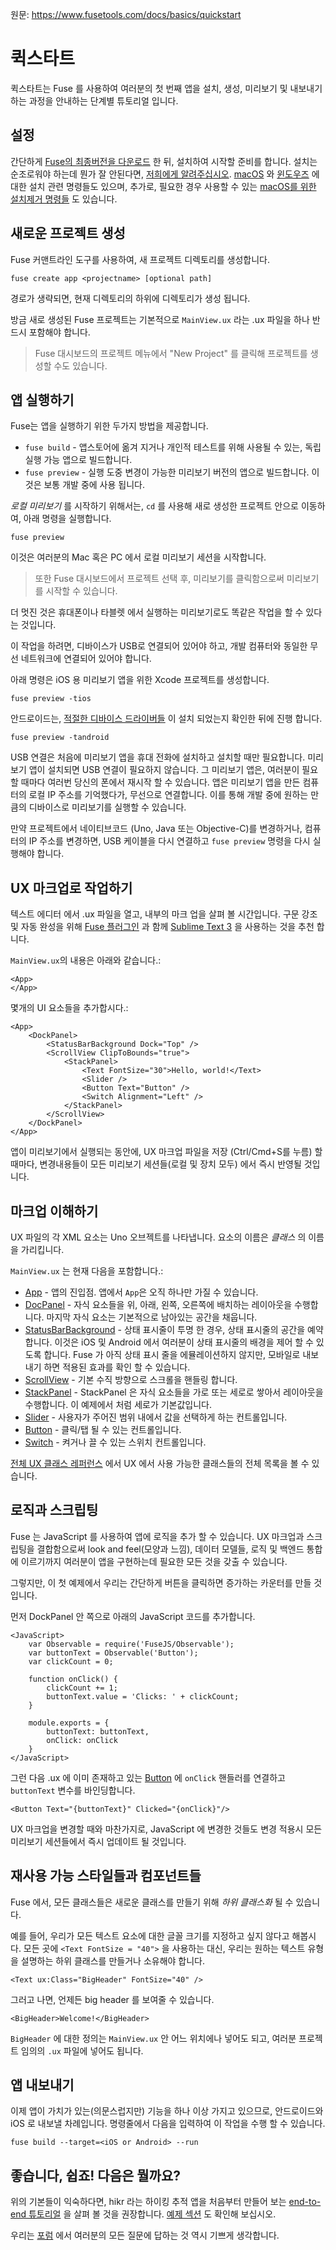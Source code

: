 원문: https://www.fusetools.com/docs/basics/quickstart

# 퀵스타트 #

퀵스타트는 Fuse 를 사용하여 여러분의 첫 번째 앱을 설치, 생성, 미리보기 및 내보내기 하는 과정을 안내하는 단계별 튜토리얼 입니다.

## 설정 ##

간단하게 [Fuse의 최종버전을 다운로드](https://www.fusetools.com/downloads) 한 뒤, 설치하여 시작할 준비를 합니다.
설치는 순조로워야 하는데 뭔가 잘 안된다면, [저희에게 알려주십시오](https://www.fusetools.com/contact). [macOS](https://www.fusetools.com/docs/basics/installation/setup-install-osx) 와 [윈도우즈](https://www.fusetools.com/docs/basics/installation/setup-install-win) 에 대한 설치 관련 명령들도 있으며, 추가로, 필요한 경우 사용할 수 있는 [macOS를 위한 설치제거 명령들](https://gist.github.com/Tapped/daa78c08882f33b0c7c3) 도 있습니다.

## 새로운 프로젝트 생성 ##

Fuse 커맨트라인 도구를 사용하여, 새 프로젝트 디렉토리를 생성합니다.

```
fuse create app <projectname> [optional path]
```

경로가 생략되면, 현재 디렉토리의 하위에 디렉토리가 생성 됩니다.

방금 새로 생성된 Fuse 프로젝트는 기본적으로 `MainView.ux` 라는 .ux 파일을 하나 반드시 포함해야 합니다.

> Fuse 대시보드의 프로젝트 메뉴에서 "New Project" 를 클릭해 프로젝트를 생성할 수도 있습니다.

## 앱 실행하기 ##

Fuse는 앱을 실행하기 위한 두가지 방법을 제공합니다.

- `fuse build` - 앱스토어에 옮겨 지거나 개인적 테스트를 위해 사용될 수 있는, 독립 실행 가능 앱으로 빌드합니다.
- `fuse preview` - 실행 도중 변경이 가능한 미리보기 버전의 앱으로 빌드합니다. 이것은 보통 개발 중에 사용 됩니다.

*로컬 미리보기* 를 시작하기 위해서는, `cd` 를 사용해 새로 생성한 프로젝트 안으로 이동하여, 아래 명령을 실행합니다.

``` 
fuse preview
```

이것은 여러분의 Mac 혹은 PC 에서 로컬 미리보기 세션을 시작합니다.

> 또한 Fuse 대시보드에서 프로젝트 선택 후, 미리보기를 클릭함으로써 미리보기를 시작할 수 있습니다.

더 멋진 것은 휴대폰이나 타블렛 에서 실행하는 미리보기로도 똑같은 작업을 할 수 있다는 것입니다.

이 작업을 하려면, 디바이스가 USB로 연결되어 있어야 하고, 개발 컴퓨터와 동일한 무선 네트워크에 연결되어 있어야 합니다.

아래 명령은 iOS 용 미리보기 앱을 위한 Xcode 프로젝트를 생성합니다.

```
fuse preview -tios
```

안드로이드는, [적절한 디바이스 드라이버들](https://developer.android.com/studio/run/oem-usb.html#Drivers) 이 설치 되었는지 확인한 뒤에 진행 합니다.

```
fuse preview -tandroid
```

USB 연결은 처음에 미리보기 앱을 휴대 전화에 설치하고 설치할 때만 필요합니다. 미리보기 앱이 설치되면 USB 연결이 필요하지 않습니다. 그 미리보기 앱은, 여러분이 필요할 때마다 여러번 당신의 폰에서 재시작 할 수 있습니다. 앱은 미리보기 앱을 만든 컴퓨터의 로컬 IP 주소를 기억했다가, 무선으로 연결합니다. 이를 통해 개발 중에 원하는 만큼의 디바이스로 미리보기를 실행할 수 있습니다.

만약 프로젝트에서 네이티브코드 (Uno, Java 또는 Objective-C)를 변경하거나, 컴퓨터의 IP 주소를 변경하면, USB 케이블을 다시 연결하고 `fuse preview` 명령을 다시 실행해야 합니다.

## UX 마크업로 작업하기 ##

텍스트 에디터 에서 .ux 파일을 열고, 내부의 마크 업을 살펴 볼 시간입니다. 구문 강조 및 자동 완성을 위해 [Fuse 플러그인](https://www.fusetools.com/docs/basics/installation/sublime-plugin) 과 함께 [Sublime Text 3](https://www.sublimetext.com/3) 을 사용하는 것을 추천 합니다.

`MainView.ux`의 내용은 아래와 같습니다.:

```
<App>
</App>
```   

몇개의 UI 요소들을 추가합시다.:

```
<App>
    <DockPanel>
        <StatusBarBackground Dock="Top" />
        <ScrollView ClipToBounds="true">
            <StackPanel>
                <Text FontSize="30">Hello, world!</Text>
                <Slider />
                <Button Text="Button" />
                <Switch Alignment="Left" />
            </StackPanel>
        </ScrollView>
    </DockPanel>
</App>
```

앱이 미리보기에서 실행되는 동안에, UX 마크업 파일을 저장 (Ctrl/Cmd+S를 누름) 할 때마다, 변경내용들이 모든 미리보기 세션들(로컬 및 장치 모두) 에서 즉시 반영될 것입니다.

## 마크업 이해하기 ##

UX 파일의 각 XML 요소는 Uno 오브젝트를 나타냅니다. 요소의 이름은 *클래스* 의 이름을 가리킵니다.

`MainView.ux` 는 현재 다음을 포함합니다.:

- [App](https://www.fusetools.com/docs/fuse/app) - 앱의 진입점. 앱에서 `App`은 오직 하나만 가질 수 있습니다.
- [DocPanel](https://www.fusetools.com/docs/fuse/controls/dockpanel) - 자식 요소들을 위, 아래, 왼쪽, 오른쪽에 배치하는 레이아웃을 수행합니다. 마지막 자식 요소는 기본적으로 남아있는 공간을 채웁니다. 
- [StatusBarBackground](https://www.fusetools.com/docs/fuse/controls/statusbarbackground) - 상태 표시줄이 투명 한 경우, 상태 표시줄의 공간을 예약합니다. 이것은 iOS 및 Android 에서 여러분이 상태 표시줄의 배경을 제어 할 수 있도록 합니다. Fuse 가 아직 상태 표시 줄을 에뮬레이션하지 않지만, 모바일로 내보내기 하면 적용된 효과를 확인 할 수 있습니다.
- [ScrollView](https://www.fusetools.com/docs/fuse/controls/scrollview) - 기본 수직 방향으로 스크롤을 핸들링 합니다.
- [StackPanel](https://www.fusetools.com/docs/fuse/controls/stackpanel) - StackPanel 은 자식 요소들을 가로 또는 세로로 쌓아서 레이아웃을 수행합니다. 이 예제에서 처럼 세로가 기본값입니다.
- [Slider](https://www.fusetools.com/docs/fuse/controls/slider) - 사용자가 주어진 범위 내에서 값을 선택하게 하는 컨트롤입니다.
- [Button](https://www.fusetools.com/docs/fuse/controls/button) - 클릭/탭 될 수 있는 컨트롤입니다.
- [Switch](https://www.fusetools.com/docs/fuse/controls/switch) - 켜거나 끌 수 있는 스위치 컨트롤입니다.

[전체 UX 클래스 레퍼런스](https://www.fusetools.com/docs/full-ux-class-reference) 에서 UX 에서 사용 가능한 클래스들의 전체 목록을 볼 수 있습니다.  

## 로직과 스크립팅 ##

Fuse 는 JavaScript 를 사용하여 앱에 로직을 추가 할 수 있습니다. UX 마크업과 스크립팅을 결합함으로써 look and feel(모양과 느낌), 데이터 모델들, 로직 및 백엔드 통합에 이르기까지 여러분이 앱을 구현하는데 필요한 모든 것을 갖출 수 있습니다.

그렇지만, 이 첫 예제에서 우리는 간단하게 버튼을 클릭하면 증가하는 카운터를 만들 것입니다.

먼저 DockPanel 안 쪽으로 아래의 JavaScript 코드를 추가합니다.

```
<JavaScript>
    var Observable = require('FuseJS/Observable');
    var buttonText = Observable('Button');
    var clickCount = 0;

    function onClick() {
        clickCount += 1;
        buttonText.value = 'Clicks: ' + clickCount;
    }

    module.exports = {
        buttonText: buttonText,
        onClick: onClick
    }
</JavaScript>
```

그런 다음 .ux 에 이미 존재하고 있는 [Button](https://www.fusetools.com/docs/fuse/controls/button) 에 `onClick` 핸들러를 연결하고 `buttonText` 변수를 바인딩합니다.

```
<Button Text="{buttonText}" Clicked="{onClick}"/>
```

UX 마크업을 변경할 때와 마찬가지로, JavaScript 에 변경한 것들도 변경 적용시 모든 미리보기 세션들에서 즉시 업데이트 될 것입니다.

## 재사용 가능 스타일들과 컴포넌트들 ##

Fuse 에서, 모든 클래스들은 새로운 클래스를 만들기 위해 *하위 클래스화* 될 수 있습니다.

예를 들어, 우리가 모든 텍스트 요소에 대한 글꼴 크기를 지정하고 싶지 않다고 해봅시다. 모든 곳에 `<Text FontSize = "40">` 을 사용하는 대신, 우리는 원하는 텍스트 유형을 설명하는 하위 클래스를 만들거나 소유해야 합니다.

```
<Text ux:Class="BigHeader" FontSize="40" />
```

그러고 나면, 언제든 big header 를 보여줄 수 있습니다.

```
<BigHeader>Welcome!</BigHeader>
```

`BigHeader` 에 대한 정의는 `MainView.ux` 안 어느 위치에나 넣어도 되고, 여러분 프로젝트 임의의 `.ux` 파일에 넣어도 됩니다.

## 앱 내보내기 ##

이제 앱이 가치가 있는(의문스럽지만) 기능을 하나 이상 가지고 있으므로, 안드로이드와 iOS 로 내보낼 차례입니다. 명령줄에서 다음을 입력하여 이 작업을 수행 할 수 있습니다.

```
fuse build --target=<iOS or Android> --run
```

## 좋습니다, 쉽죠! 다음은 뭘까요? ##

위의 기본들이 익숙하다면, hikr 라는 하이킹 추적 앱을 처음부터 만들어 보는 [end-to-end 튜토리얼](https://www.fusetools.com/docs/tutorial/tutorial) 을 살펴 볼 것을 권장합니다. [예제 섹션](https://www.fusetools.com/examples) 도 확인해 보십시오.

우리는 [포럼](https://www.fusetools.com/community/forums) 에서 여러분의 모든 질문에 답하는 것 역시 기쁘게 생각합니다.
